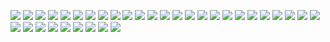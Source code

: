 ![](https://files.catbox.moe/3l17hh.gif) ![](https://64.media.tumblr.com/816218646dd9c9bc91413628f396e350/b598b7fada21f160-0c/s250x400/550a091ee0933dd62535d113397c658e785dc0d6.gif) ![](https://64.media.tumblr.com/0766330eff58a6b25b989926f34067db/b598b7fada21f160-c2/s100x200/4bd63c9bf28dc1b76b07fc2ca1f718d4518a6124.png) ![](https://64.media.tumblr.com/87f392a30c84691a5a2f34f340cba4e8/b598b7fada21f160-4b/s250x400/099b4a074364c5270647f49b9e8cd0448fb52233.gif) ![](https://64.media.tumblr.com/fdebdb833f09dee43f8266eacc22fdaa/b598b7fada21f160-9a/s250x400/88ed1cb967dc63f776fd9aa8c139edb38ec9b51a.gif) ![](https://64.media.tumblr.com/88dcd92c2d1be421377d3756b37f1877/b598b7fada21f160-86/s100x200/a67b456cdc4200758e82aafc07fd42ab9670facc.png) ![](https://64.media.tumblr.com/2e4783e65e9a29280e6c43155492b18a/b598b7fada21f160-3e/s250x400/59d37781d3fd5da754c092a56e59241488da88e2.gif) ![](https://64.media.tumblr.com/2dded37852be7f280e09ffc27de7c326/b598b7fada21f160-b7/s250x250_c1/3dda7e04264314c29108394afde9bdbf9782fe5e.png) ![](https://64.media.tumblr.com/6d1f167c15dad2c06c5afeb193cd2dee/4554e6d1befa913c-2a/s100x200/354309bbfdf87f6687b5d2e6c446b7f541c5e518.gif) ![](https://64.media.tumblr.com/32f077c7b00429fa312713dc9d432e5c/2236e6baba8f5a20-dd/s100x200/d117bbc23918cb82b4f1f98d64530eef67235d2c.png) ![](https://supplies.ju.mp/assets/images/gallery02/5a092986.png?v=9163b103) ![](https://supplies.ju.mp/assets/images/gallery01/9d29bc30.png?v=6a50b904) ![](https://supplies.ju.mp/assets/images/gallery01/3f6d45b4.png?v=6a50b904) ![](https://supplies.ju.mp/assets/images/gallery01/35d4ecc5.png?v=6a50b904) ![](https://supplies.ju.mp/assets/images/gallery01/ed5271e3.png?v=6a50b904) ![](https://supplies.ju.mp/assets/images/gallery01/d83268ae.png?v=6a50b904) ![](https://supplies.ju.mp/assets/images/gallery02/42445db1.png?v=6a50b904) ![](https://supplies.ju.mp/assets/images/gallery02/5d54cc5f.png?v=6a50b904) ![](https://supplies.ju.mp/assets/images/gallery02/2476699c.png?v=6a50b904) ![](https://supplies.ju.mp/assets/images/gallery09/411c2106.gif?v=6a50b904) ![](https://supplies.ju.mp/assets/images/gallery02/b3829f51.png?v=6a50b904) ![](https://supplies.ju.mp/assets/images/gallery02/c81f06ff.png?v=6a50b904) ![](https://files.catbox.moe/9t2rwj.png) ![](https://64.media.tumblr.com/758374dc2f9241374b0469c815aadb29/14a9856fad342a42-b4/s100x200/4a7ff7a9d797ffd8599718d758f382314ce4dd02.png) ![](https://64.media.tumblr.com/45094630a364e4691f2afb0612c869fd/14a9856fad342a42-6e/s100x200/145d0bf3eb883d730c67544d5eb9d42919d8c8c1.png) ![](https://64.media.tumblr.com/68aa24fe4ebafe404e2ad1df147aea8d/14a9856fad342a42-84/s100x200/76e9453ae6bfceb38cbcd7539d540687ae31bdd3.png) ![](https://hamood.carrd.co/assets/images/gallery06/30b139c8.gif?v34093983873751) ![](https://phonecharm.carrd.co/assets/images/gallery06/e2b43865.gif?v=a0242c79) ![](https://phonecharm.carrd.co/assets/images/gallery06/6f1722fd.gif?v=a0242c79) ![](https://phonecharm.carrd.co/assets/images/gallery06/26fda51a.png?v=a0242c79) ![](https://phonecharm.carrd.co/assets/images/gallery06/bfb97f5c.png?v=a0242c79) ![](https://phonecharm.carrd.co/assets/images/gallery03/c8ca6437.png?v=a0242c79) ![](https://phonecharm.carrd.co/assets/images/gallery06/7761dcab.png?v=a0242c79) ![](https://phonecharm.carrd.co/assets/images/gallery03/db926f63.jpg?v=a0242c79) 
